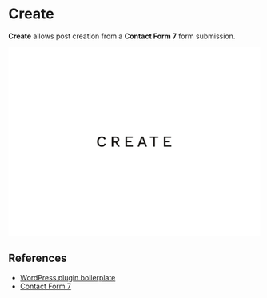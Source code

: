 # Create

__Create__ allows post creation from a __Contact Form 7__ form submission.

![Create](assets/screenshot.png)

## References

- [WordPress plugin boilerplate](https://github.com/DevinVinson/WordPress-Plugin-Boilerplate)
- [Contact Form 7](https://contactform7.com/)